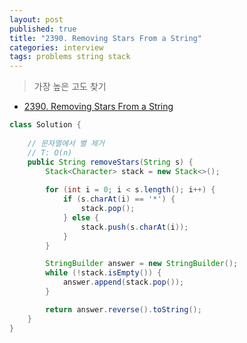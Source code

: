 ```yaml
---
layout: post
published: true
title: "2390. Removing Stars From a String"
categories: interview
tags: problems string stack
---
```


> 가장 높은 고도 찾기

- [2390. Removing Stars From a String](https://leetcode.com/problems/removing-stars-from-a-string/)

```java
class Solution {
    
    // 문자열에서 별 제거
    // T: O(n)
    public String removeStars(String s) {
        Stack<Character> stack = new Stack<>();
        
        for (int i = 0; i < s.length(); i++) {
            if (s.charAt(i) == '*') {
                stack.pop();
            } else {
                stack.push(s.charAt(i));
            }
        }

        StringBuilder answer = new StringBuilder();
        while (!stack.isEmpty()) {
            answer.append(stack.pop());
        }

        return answer.reverse().toString();
    }
}
```